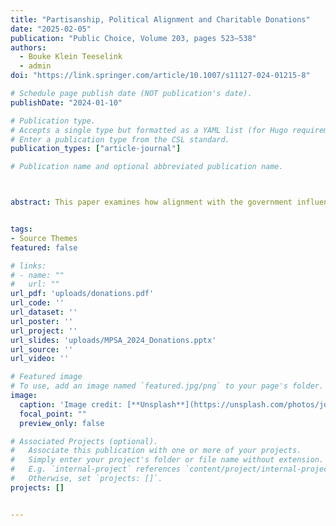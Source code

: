 ```yaml
---
title: "Partisanship, Political Alignment and Charitable Donations"
date: "2025-02-05"
publication: "Public Choice, Volume 203, pages 523–538"
authors: 
  - Bouke Klein Teeselink
  - admin
doi: "https://link.springer.com/article/10.1007/s11127-024-01215-8"

# Schedule page publish date (NOT publication's date).
publishDate: "2024-01-10"

# Publication type.
# Accepts a single type but formatted as a YAML list (for Hugo requirements).
# Enter a publication type from the CSL standard.
publication_types: ["article-journal"]

# Publication name and optional abbreviated publication name.



abstract: This paper examines how alignment with the government influences beliefs about the efficiency and role of government, and examines the behavioral consequences of these beliefs. In particular, we examine how support of versus opposition to the government affects people’s charitable donations. For both Republicans and Democrats, we find that alignment with the government leads to a reduction in charitable donations. Specifically, when accounting for government spending, supporters of the incumbent government decrease their charitable contributions, while detractors increase theirs. We explain this result by documenting a shift in people’s beliefs about the efficiency and normative role of government.


tags:
- Source Themes
featured: false

# links:
# - name: ""
#   url: ""
url_pdf: 'uploads/donations.pdf'
url_code: ''
url_dataset: ''
url_poster: ''
url_project: ''
url_slides: 'uploads/MPSA_2024_Donations.pptx'
url_source: ''
url_video: ''

# Featured image
# To use, add an image named `featured.jpg/png` to your page's folder. 
image:
  caption: 'Image credit: [**Unsplash**](https://unsplash.com/photos/jdD8gXaTZsc)'
  focal_point: ""
  preview_only: false

# Associated Projects (optional).
#   Associate this publication with one or more of your projects.
#   Simply enter your project's folder or file name without extension.
#   E.g. `internal-project` references `content/project/internal-project/index.md`.
#   Otherwise, set `projects: []`.
projects: []


---
```

